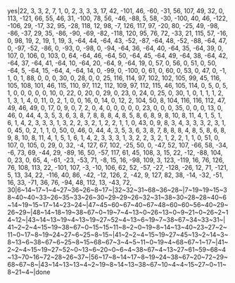 yes|22, 3, 3, 2, 7, 1, 0, 2, 3, 3, 3, 17, 42, -101, 46, -60, -31, 56, 107, 49, 32, 0, 113, -121, 66, 55, 46, 31, -100, 78, 56, -46, -88, 5, 58, -30, -100, 40, 46, -122, -106, 29, -17, 32, 95, -28, 118, 12, 98, -7, 126, 117, 97, -20, 80, -25, 49, -98, -86, -37, 29, 35, -86, -90, -69, -82, -118, 120, 95, 76, 72, -33, 21, 115, 57, -16, 0, 98, 19, 2, 19, 1, 19, 3, -64, 44, -64, 43, -52, -87, -64, 48, -52, -88, -64, 47, 0, -97, -52, -86, 0, -93, 0, -98, 0, -94, -64, 36, -64, 40, -64, 35, -64, 39, 0, 107, 0, 106, 0, 103, 0, 64, -64, 46, -64, 50, -64, 45, -64, 49, -64, 38, -64, 42, -64, 37, -64, 41, -64, 10, -64, 20, -64, 9, -64, 19, 0, 57, 0, 56, 0, 51, 0, 50, -64, 5, -64, 15, -64, 4, -64, 14, 0, -99, 0, -100, 0, 61, 0, 60, 0, 53, 0, 47, 0, -1, 1, 0, 1, 88, 0, 0, 0, 30, 0, 28, 0, 0, 25, 116, 114, 97, 102, 102, 105, 99, 45, 116, 105, 108, 101, 46, 115, 110, 97, 112, 112, 109, 97, 112, 115, 46, 105, 114, 0, 5, 0, 5, 1, 0, 0, 0, 0, 0, 10, 0, 22, 0, 20, 0, 29, 0, 23, 0, 24, 0, 25, 0, 30, 1, 0, 1, 1, 1, 2, 1, 3, 1, 4, 0, 11, 0, 2, 1, 0, 0, 16, 0, 14, 0, 12, 2, 104, 50, 8, 104, 116, 116, 112, 47, 49, 46, 49, 0, 17, 0, 9, 0, 7, 2, 0, 4, 0, 0, 0, 0, 0, 23, 0, 0, 0, 35, 0, 0, 0, 13, 0, 46, 0, 44, 4, 3, 5, 3, 6, 3, 8, 7, 8, 8, 8, 4, 8, 5, 8, 6, 8, 9, 8, 10, 8, 11, 4, 1, 5, 1, 6, 1, 4, 2, 3, 3, 3, 1, 3, 2, 2, 3, 2, 1, 2, 2, 1, 1, 0, 43, 0, 9, 8, 3, 4, 3, 3, 3, 2, 3, 1, 0, 45, 0, 2, 1, 1, 0, 50, 0, 46, 0, 44, 4, 3, 5, 3, 6, 3, 8, 7, 8, 8, 8, 4, 8, 5, 8, 6, 8, 9, 8, 10, 8, 11, 4, 1, 5, 1, 6, 1, 4, 2, 3, 3, 3, 1, 3, 2, 2, 3, 2, 1, 2, 2, 1, 1, 0, 51, 0, 107, 0, 105, 0, 29, 0, 32, -4, 127, 67, 102, -25, 50, 0, -47, 52, 107, -66, 58, -34, -6, 73, 69, -44, 29, -89, 16, 50, -57, 117, 61, 45, 108, 3, 15, 22, -12, -88, 104, 0, 23, 0, 65, 4, -61, -23, -53, 71, -8, 15, 16, -98, 109, 3, 123, -119, 16, 76, 126, 76, 108, 113, 22, -101, 107, -3, -10, 106, 62, 52, -57, -27, -128, -26, 12, 71, -121, 5, 13, 34, 22, -116, 40, 86, -42, -12, 126, 2, -42, 9, 127, 82, 38, -14, -32, -51, 16, 33, -71, 36, 76, -94, 48, 112, 13, -43, 72, 30|6~14~17~1~4~27~36~26~8~17~|32~32~31~68~36~28~|7~19~19~15~38~40~40~33~26~35~33~26~30~29~29~26~32~31~38~30~28~28~40~6~14~19~15~17~14~23~24~|47~45~60~67~40~67~48~60~60~56~40~29~26~29~|48~14~18~19~38~67~0~19~7~4~13~0~26~13~0~9~21~0~26~2~14~12~|43~14~13~19~4~13~19~27~52~4~13~6~19~7~38~67~34~33~31~|41~2~2~4~15~19~38~67~0~15~15~11~8~2~0~19~8~14~13~40~23~27~2~11~0~17~8~19~24~27~6~25~8~15~|41~2~2~4~15~19~27~45~13~2~14~3~8~13~6~38~67~6~25~8~15~68~67~3~4~5~11~0~19~4~68~67~1~17~|41~2~2~4~15~19~27~52~0~13~6~20~0~6~4~38~67~4~13~27~61~59~68~4~13~70~16~72~28~26~37~|56~17~8~14~17~8~19~24~38~67~20~72~29~68~67~8~|43~14~13~13~4~2~19~8~14~13~38~67~10~4~4~15~27~0~11~8~21~4~|done
